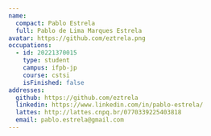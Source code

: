 ```yaml
---
name:
  compact: Pablo Estrela
  full: Pablo de Lima Marques Estrela
avatar: https://github.com/eztrela.png
occupations:
  - id: 20221370015
    type: student
    campus: ifpb-jp
    course: cstsi
    isFinished: false
addresses:
  github: https://github.com/eztrela
  linkedin: https://www.linkedin.com/in/pablo-estrela/
  lattes: http://lattes.cnpq.br/0770339225403818
  email: pablo.estrela@gmail.com
---
```

